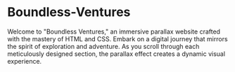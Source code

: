 # Boundless-Ventures
Welcome to "Boundless Ventures," an immersive parallax website crafted with the mastery of HTML and CSS. Embark on a digital journey that mirrors the spirit of exploration and adventure. As you scroll through each meticulously designed section, the parallax effect creates a dynamic visual experience.           
       
     
      
      
                  
                  
      
              
                     
              
              
 
  
   
 
  
 
